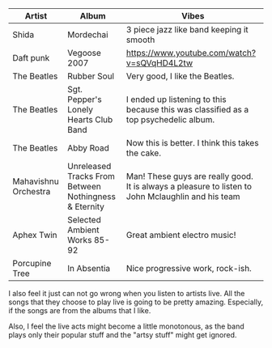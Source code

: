 |Artist|Album|Vibes|
| ------------- | ------------- | -----|
|Shida|Mordechai| 3 piece jazz like band keeping it smooth
|Daft punk| Vegoose 2007| https://www.youtube.com/watch?v=sQVqHD4L2tw
|The Beatles|Rubber Soul| Very good, I like the Beatles.
|The Beatles|Sgt. Pepper's Lonely Hearts Club Band| I ended up listening to this because this was classified as a top psychedelic album.
|The Beatles|Abby Road| Now this is better. I think this takes the cake.
|Mahavishnu Orchestra|Unreleased Tracks From Between Nothingness & Eternity| Man! These guys are really good. It is always a pleasure to listen to John Mclaughlin and his team
|Aphex Twin|Selected Ambient Works 85-92| Great ambient electro music!
|Porcupine Tree|In Absentia| Nice progressive work, rock-ish.


I also feel it just can not go wrong when you listen to artists live. All the songs that they choose to play live is going to be pretty amazing. Especially, if the songs are from the albums that I like.

Also, I feel the live acts might become a little monotonous, as the band plays only their popular stuff and the "artsy stuff" might get ignored.
